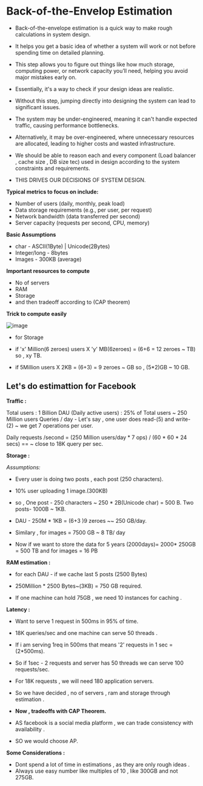 <h1>Back-of-the-Envelop Estimation</h1>

- Back-of-the-envelope estimation is a quick way to make rough calculations in system design.
- It helps you get a basic idea of whether a system will work or not before spending time on detailed planning.
- This step allows you to figure out things like how much storage, computing power, or network capacity you’ll need, helping you avoid major mistakes early on.
- Essentially, it's a way to check if your design ideas are realistic.

- Without this step, jumping directly into designing the system can lead to significant issues.
- The system may be under-engineered, meaning it can't handle expected traffic, causing performance bottlenecks.
- Alternatively, it may be over-engineered, where unnecessary resources are allocated, leading to higher costs and wasted infrastructure.
- We should be able to reason each and every component (Load balancer , cache size , DB size tec) used in design according to the system constraints and requirements.

- THIS DRIVES OUR DECISIONS OF SYSTEM DESIGN.

**Typical metrics to focus on include:**
- Number of users (daily, monthly, peak load)
- Data storage requirements (e.g., per user, per request)
- Network bandwidth (data transferred per second)
- Server capacity (requests per second, CPU, memory)

**Basic Assumptions**
- char - ASCII(1Byte) | Unicode(2Bytes)
- Integer/long - 8bytes
- Images - 300KB (average)


**Important resources to compute**
- No of servers
-  RAM
- Storage
- and then tradeoff according to (CAP theorem)

**Trick to compute easily**

![image](https://github.com/user-attachments/assets/0d2a73a2-1f5b-462b-9637-157df1b46d07)
- for Storage
- if 'x' Million(6 zeroes) users X 'y' MB(6zeroes) =  (6+6 = 12 zeroes ~ TB) so , xy TB.

- if 5Million users X 2KB = (6+3) = 9 zeroes ~ GB so ,  (5*2)GB ~ 10 GB.



<h2>Let's do estimattion for Facebook </h2>

**Traffic :**

Total users : 1 Billion 
DAU (Daily active users) : 25% of Total users ~ 250 Million users
Queries / day - Let's say , one user does read-(5) and write-(2) ~ we get 7 operations per user.

Daily requests /second = (250 Million users/day * 7 ops) / (60 * 60 * 24 secs) == ~ close to 18K query per sec.

**Storage :** 

*Assumptions:*
- Every user is doing two posts , each post (250 characters).
- 10% user uploading 1 image.(300KB)

- so , One post - 250 characters ~ 250 * 2B(Unicode char) = 500 B. Two posts- 1000B ~ 1KB.

- DAU - 250M * 1KB = (6+3 )9 zeroes ~~ 250 GB/day.

- Similary , for images = 7500 GB ~ 8 TB/ day 

- Now if we want to store the data for 5 years (2000days)= 2000* 250GB = 500 TB and for images = 16 PB

**RAM estimation :**

- for each DAU - if we cache last 5 posts (2500 Bytes)

- 250Million * 2500 Bytes~(3KB) = 750 GB required.

- If one machine can hold 75GB , we need 10 instances for caching . 
 
**Latency :**
- Want to serve 1 request in 500ms in 95% of time.
- 18K queries/sec and one machine can serve 50 threads .
- If i am serving 1req in 500ms that means '2' requests in 1 sec = (2*500ms).
- So if 1sec - 2 requests and server has 50 threads we can serve 100 requests/sec.

- For 18K requests , we will need 180 application servers.


- So we have decided , no of servers , ram and storage through estimation .

- **Now , tradeoffs with CAP Theorem.**

- AS facebook is a social media platform , we can trade consistency with availability .

- SO we would choose AP.

**Some Considerations :**

- Dont spend a lot of time in estimations , as they are only rough ideas .
- Always use easy number like multiples of 10 , like 300GB and not 275GB.
